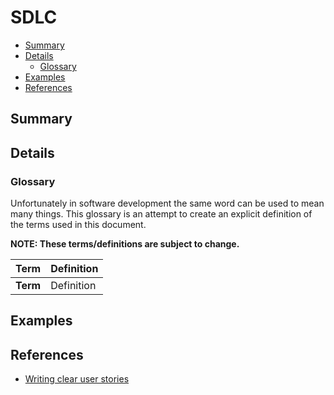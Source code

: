 # SDLC

- [Summary](#summary)
- [Details](#details)
  - [Glossary](#glossary)
- [Examples](#examples)
- [References](#references)

## Summary

## Details

### Glossary

Unfortunately in software development the same word can be used to mean many things. 
This glossary is an attempt to create an explicit definition of the terms used in this document. 

**NOTE: These terms/definitions are subject to change.**

| Term     | Definition |
| -------- | ---------- |
| **Term** | Definition |

## Examples

## References 

- [Writing clear user stories](https://rubygarage.org/blog/clear-acceptance-criteria-and-why-its-important)